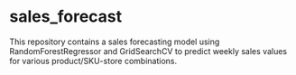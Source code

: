# sales_forecast
This repository contains a sales forecasting model using RandomForestRegressor and GridSearchCV to predict weekly sales values for various product/SKU-store combinations.
